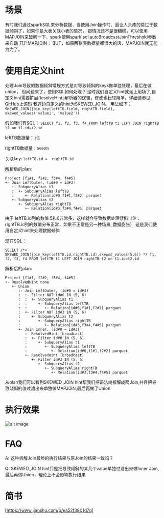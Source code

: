 # 场景
有时我们通过sparkSQL来分析数据，当使用Join操作时，最让人头疼的莫过于数据倾斜了，如果你是大表关联小表的情况，
那情况还不是很糟糕，可以使用MAPJOIN来破解一下，spark使用spark.sql.autoBroadcastJoinThreshold参数来自动
开启MAPJOIN； BUT，如果两张表数据量都很大的话，MAPJOIN就无能为力了。


# 使用自定义hint
处理Join导致的数据倾斜常规方式是对导致倾斜的keys做单独处理，最后在做union， 但问题来了，使用SQL如何处理？
这时我们自定义hint就派上用场了,自定义hint需要扩展ResolveHints解析器的逻辑，修改也比较简单，详细请参见GitHub上源码
我这边自定义的hint为SKEWED_JOIN。
用法如下：
```SKEWED_JOIN(join_key(leftTB.field, rightTB.field), skewed_values('value1', 'value2'))```

假如我们有SQL：
```SELECT f1, f2, f3, f4 FROM leftTB t1 LEFT JOIN rightTB t2 on t1.id=t2.id ```

leftTB数据量：```1亿```

rightTB数据量：```5000万```

关联key: ```leftTB.id =  rightTB.id```

解析后的plan:

```
Project [f1#1, f2#2, f3#4, f4#5]
+- Join LeftOuter, (id#0 = id#3)
   :- SubqueryAlias t1
   :  +- SubqueryAlias leftTB
   :     +- Relation[id#0,f1#1,f2#2] parquet
   +- SubqueryAlias t2
      +- SubqueryAlias rightTB
         +- Relation[id#3,f3#4,f4#5] parquet
```

由于 leftTB.id列的数值 5和6非常多，这样就会导致数据处理倾斜（注：rightTB.id列的数值分布正常，如果不正常是另一种场景, 数据膨胀）
这是我们使用自定义hint来处理数据倾斜

现在SQL：

```
SELECT /*+ SKEWED_JOIN(join_key(leftTB.id,rightTB.id),skewed_values(5,6)) */ f1, f2, f3, f4 FROM leftTB t1 LEFT JOIN rightTB t2 on t1.id=t2.id
```

解析后的plan:

```
Project [f1#1, f2#2, f3#4, f4#5]
+- ResolvedHint none
   +- Union
      :- Join LeftOuter, (id#0 = id#3)
      :  :- Filter NOT id#0 IN (5, 6)
      :  :  +- SubqueryAlias t1
      :  :     +- SubqueryAlias leftTB
      :  :        +- Relation[id#0,f1#1,f2#2] parquet
      :  +- Filter NOT id#3 IN (5, 6)
      :     +- SubqueryAlias t2
      :        +- SubqueryAlias rightTB
      :           +- Relation[id#3,f3#4,f4#5] parquet
      +- Join Inner, (id#0 = id#3)
         :- ResolvedHint (broadcast)
         :  +- Filter id#0 IN (5, 6)
         :     +- SubqueryAlias t1
         :        +- SubqueryAlias leftTB
         :           +- Relation[id#0,f1#1,f2#2] parquet
         +- ResolvedHint (broadcast)
            +- Filter id#3 IN (5, 6)
               +- SubqueryAlias t2
                  +- SubqueryAlias rightTB
                     +- Relation[id#3,f3#4,f4#5] parquet
```

从plan我们可以看到SKEWED_JOIN hint帮我们把语法树拆解成两Join,并且把导致倾斜的值过滤出来单独做MAPJOIN,最后再做了Union

# 执行效果
![alt image](https://github.com/frb502/spark-skewed-join-hint/blob/master/pics/pci-001.png?raw=true)

# FAQ
A: 这种拆解Join最终的执行结果与原Join的结果一致吗？

Q: SKEWED_JOIN hint只是把导致倾斜的某几个value单独过滤出来做Inner Join, 最后再做Union，理论上不会影响执行结果


# 简书
[https://www.jianshu.com/p/ea52f3801d7b]
